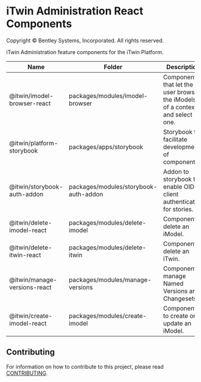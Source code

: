 # iTwin Administration React Components

Copyright © Bentley Systems, Incorporated. All rights reserved.

iTwin Administration feature components for the iTwin Platform.

| Name                         | Folder                                | Description                                                                  |
| ---------------------------- | ------------------------------------- | ---------------------------------------------------------------------------- |
| @itwin/imodel-browser-react  | packages/modules/imodel-browser       | Components that let the user browse the iModels of a context and select one. |
| @itwin/platform-storybook    | packages/apps/storybook               | Storybook to facilitate development of components                            |
| @itwin/storybook-auth-addon  | packages/modules/storybook-auth-addon | Addon to storybook to enable OIDC client authentication for stories.         |
| @itwin/delete-imodel-react   | packages/modules/delete-imodel        | Component to delete an iModel.                                               |
| @itwin/delete-itwin-react    | packages/modules/delete-itwin         | Component to delete an iTwin.                                                |
| @itwin/manage-versions-react | packages/modules/manage-versions      | Component to manage Named Versions and Changesets.                           |
| @itwin/create-imodel-react   | packages/modules/create-imodel        | Components to create or update an iModel.                                    |

## Contributing

For information on how to contribute to this project, please read [CONTRIBUTING](CONTRIBUTING.MD).

